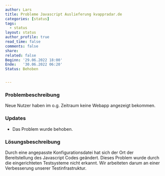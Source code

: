 ```yaml
---
author: Lars
title: Probleme Javascript Auslieferung kvappradar.de
categories: [status]
tags:
  - status
layout: status
author_profile: true
read_time: false
comments: false
share: 
related: false
Beginn: '29.06.2022 18:00'
Ende:   '30.06.2022 06:20'
Status: Behoben


---
```


### Problembeschreibung

Neue Nutzer haben im o.g. Zeitraum keine Webapp angezeigt bekommen.

### Updates

- Das Problem wurde behoben.

### Lösungsbeschreibung

Durch eine angepasste Konfigurationsdatei hat sich der Ort der Bereitstellung des Javascript Codes geändert. Dieses Problem wurde durch die eingerichteten Testsysteme nicht erkannt. Wir arbeiteten darum an einer Verbesserung unserer Testinfrastruktur.


